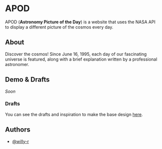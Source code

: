 # APOD

APOD (**Astronomy Picture of the Day**) is a website that uses the NASA API to display a different picture of the cosmos every day.


## About

Discover the cosmos! Since June 16, 1995, each day of our fascinating universe is featured, along with a brief explanation written by a professional astronomer.


## Demo & Drafts

*Soon*

### Drafts

You can see the drafts and inspiration to make the base design [here](images/drafts).


## Authors

- [@willy-r](https://www.github.com/willy-r)
